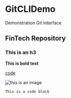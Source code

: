 # GitCLIDemo

Demonstration Git Interface

## FinTech Repository

### This is an h3

**This is bold text**

[code](code)

![this is an image](https://hips.hearstapps.com/hmg-prod.s3.amazonaws.com/images/golden-retriever-royalty-free-image-506756303-1560962726.jpg?crop=0.672xw:1.00xh;0.166xw,0&resize=640:*)

`This is a code block`
